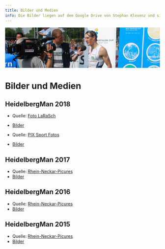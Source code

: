 ```yaml
---
title: Bilder und Medien
info: Die Bilder liegen auf dem Google Drive von Stephan Klevenz und sind öffentlich zugreifbar. Eine Kopie liegt auf dem HeidelberMan Hidrive unter http://heidelbergman.webdav.hidrive.strato.com/public/Bilder/Photos%20HeidelbergMan/
---
```


![Orga Team](/img/banner/Presse.jpeg)

# Bilder und Medien

## HeidelbergMan 2018

* Quelle: [Foto LaRaSch](https://larasch.de/)
* [Bilder](https://drive.google.com/drive/folders/1McrLFkrRtpNiO1N4uw5IOenPiXKHVnaG?usp=sharing)


* Quelle: [PIX Sport Fotos](https://pix-sportfotos.de/de/)
* [Bilder](https://drive.google.com/drive/folders/1kawo8tRCXUx5Udo44GITwqCIl5Ov8RwF?usp=sharing)

## HeidelbergMan 2017

* Quelle: [Rhein-Neckar-Picures](http://rhein-neckar-picture.de/)
* [Bilder](https://drive.google.com/drive/folders/1K7UrJoNVwFK-69SYjV_Sa9oPe1SZqa5q?usp=sharing)

## HeidelbergMan 2016

* Quelle: [Rhein-Neckar-Picures](http://rhein-neckar-picture.de/)
* [Bilder](https://drive.google.com/drive/folders/1CqUNl8ZKhik5uT4rh2vEiwket-BPojwF?usp=sharing)


## HeidelbergMan 2015

* Quelle: [Rhein-Neckar-Picures](http://rhein-neckar-picture.de/)
* [Bilder](https://drive.google.com/drive/folders/1GbuWNNaPjy5zbtibXSBqd6abn__YelD4?usp=sharing)